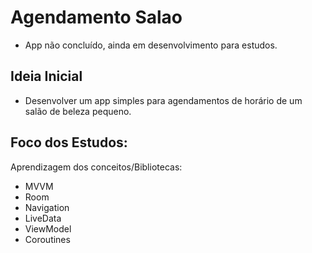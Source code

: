 # Agendamento Salao
- App não concluído, ainda em desenvolvimento para estudos.

## Ideia Inicial
 - Desenvolver um app simples para agendamentos de horário de um salão de beleza pequeno.

## Foco dos Estudos:
Aprendizagem dos conceitos/Bibliotecas:
- MVVM
- Room
- Navigation
- LiveData
- ViewModel
- Coroutines
